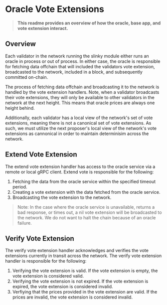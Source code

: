 # Oracle Vote Extensions

> **This readme provides an overview of how the oracle, base app, and vote extension interact.**

## Overview

Each validator in the network running the slinky module either runs an oracle in process or out of process. In either case, the oracle is responsible for fetching data offchain that will included the validators vote extension, broadcasted to the network, included in a block, and subsequently committed on-chain.

The process of fetching data offchain and broadcasting it to the network is handled by the vote extension handlers. Note, when a validator broadcasts their vote extensions, they will only be available to other validators in the network at the next height. This means that oracle prices
are always one height behind.

Additionally, each validator has a local view of the network's set of vote extensions, meaning there
is not a canonical set of vote extensions. As such, we must utilize the next proposer's local view of
the network's vote extensions as cannonical in order to maintain determinisim across the network.

## Extend Vote Extension

The extend vote extension handler has access to the oracle service via a remote or local gRPC client. Extend vote is responsible for the following:

1. Fetching the data from the oracle service within the specified timeout period.
2. Creating a vote extension with the data fetched from the oracle service.
3. Broadcasting the vote extension to the network.

> Note: In the case where the oracle service is unavailable, returns a bad response, or times out, a nil vote extension will be broadcasted to the network. We do not want to halt the chain because of an oracle failure.

## Verify Vote Extension

The verify vote extension handler acknowledges and verifies the vote extensions currently in transit across the network. The verify vote extension handler is responsible for the following:

1. Verifying the vote extension is valid. If the vote extension is empty, the vote extension is considered valid.
2. Verifying the vote extension is not expired. If the vote extension is expired, the vote extension is considered invalid.
3. Verfiying that the prices provided in the vote extension are valid. If the prices are invalid, the vote extension is considered invalid.
